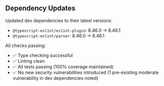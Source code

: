 ---
---

## Dependency Updates

Updated dev dependencies to their latest versions:

- `@typescript-eslint/eslint-plugin`: 8.46.0 → 8.46.1
- `@typescript-eslint/parser`: 8.46.0 → 8.46.1

All checks passing:

- ✅ Type checking successful
- ✅ Linting clean
- ✅ All tests passing (100% coverage maintained)
- ✅ No new security vulnerabilities introduced (1 pre-existing moderate vulnerability in dev dependencies noted)
